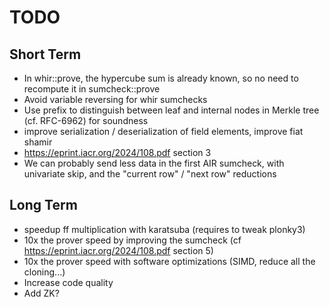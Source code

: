# TODO

## Short Term

- In whir::prove, the hypercube sum is already known, so no need to recompute it in sumcheck::prove
- Avoid variable reversing for whir sumchecks
- Use prefix to distinguish between leaf and internal nodes in Merkle tree (cf. RFC-6962) for soundness
- improve serialization / deserialization of field elements, improve fiat shamir
- https://eprint.iacr.org/2024/108.pdf section 3
- We can probably send less data in the first AIR sumcheck, with univariate skip, and the "current row" / "next row" reductions

## Long Term

- speedup ff multiplication with karatsuba (requires to tweak plonky3)
- 10x the prover speed by improving the sumcheck (cf https://eprint.iacr.org/2024/108.pdf section 5)
- 10x the prover speed with software optimizations (SIMD, reduce all the cloning...)
- Increase code quality
- Add ZK?